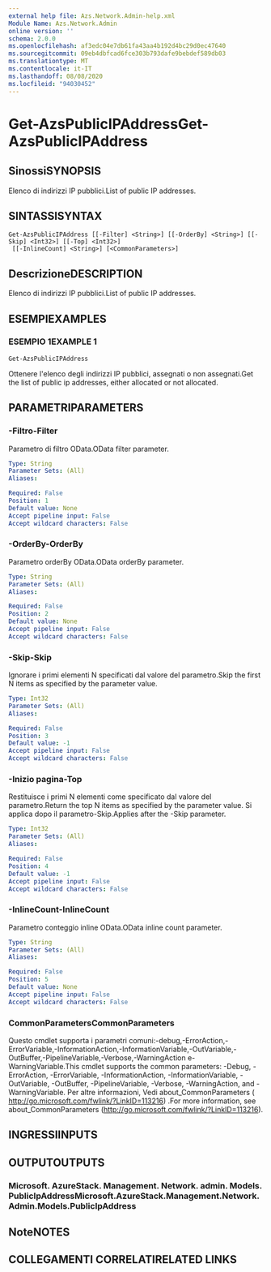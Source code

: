 ```yaml
---
external help file: Azs.Network.Admin-help.xml
Module Name: Azs.Network.Admin
online version: ''
schema: 2.0.0
ms.openlocfilehash: af3edc04e7db61fa43aa4b192d4bc29d0ec47640
ms.sourcegitcommit: 09eb4dbfcad6fce303b793dafe9bebdef589db03
ms.translationtype: MT
ms.contentlocale: it-IT
ms.lasthandoff: 08/08/2020
ms.locfileid: "94030452"
---
```

# <span data-ttu-id="103ce-101">Get-AzsPublicIPAddress</span><span class="sxs-lookup"><span data-stu-id="103ce-101">Get-AzsPublicIPAddress</span></span>

## <span data-ttu-id="103ce-102">Sinossi</span><span class="sxs-lookup"><span data-stu-id="103ce-102">SYNOPSIS</span></span>
<span data-ttu-id="103ce-103">Elenco di indirizzi IP pubblici.</span><span class="sxs-lookup"><span data-stu-id="103ce-103">List of public IP addresses.</span></span>

## <span data-ttu-id="103ce-104">SINTASSI</span><span class="sxs-lookup"><span data-stu-id="103ce-104">SYNTAX</span></span>

```
Get-AzsPublicIPAddress [[-Filter] <String>] [[-OrderBy] <String>] [[-Skip] <Int32>] [[-Top] <Int32>]
 [[-InlineCount] <String>] [<CommonParameters>]
```

## <span data-ttu-id="103ce-105">Descrizione</span><span class="sxs-lookup"><span data-stu-id="103ce-105">DESCRIPTION</span></span>
<span data-ttu-id="103ce-106">Elenco di indirizzi IP pubblici.</span><span class="sxs-lookup"><span data-stu-id="103ce-106">List of public IP addresses.</span></span>

## <span data-ttu-id="103ce-107">ESEMPI</span><span class="sxs-lookup"><span data-stu-id="103ce-107">EXAMPLES</span></span>

### <span data-ttu-id="103ce-108">ESEMPIO 1</span><span class="sxs-lookup"><span data-stu-id="103ce-108">EXAMPLE 1</span></span>
```
Get-AzsPublicIPAddress
```

<span data-ttu-id="103ce-109">Ottenere l'elenco degli indirizzi IP pubblici, assegnati o non assegnati.</span><span class="sxs-lookup"><span data-stu-id="103ce-109">Get the list of public ip addresses, either allocated or not allocated.</span></span>

## <span data-ttu-id="103ce-110">PARAMETRI</span><span class="sxs-lookup"><span data-stu-id="103ce-110">PARAMETERS</span></span>

### <span data-ttu-id="103ce-111">-Filtro</span><span class="sxs-lookup"><span data-stu-id="103ce-111">-Filter</span></span>
<span data-ttu-id="103ce-112">Parametro di filtro OData.</span><span class="sxs-lookup"><span data-stu-id="103ce-112">OData filter parameter.</span></span>

```yaml
Type: String
Parameter Sets: (All)
Aliases:

Required: False
Position: 1
Default value: None
Accept pipeline input: False
Accept wildcard characters: False
```

### <span data-ttu-id="103ce-113">-OrderBy</span><span class="sxs-lookup"><span data-stu-id="103ce-113">-OrderBy</span></span>
<span data-ttu-id="103ce-114">Parametro orderBy OData.</span><span class="sxs-lookup"><span data-stu-id="103ce-114">OData orderBy parameter.</span></span>

```yaml
Type: String
Parameter Sets: (All)
Aliases:

Required: False
Position: 2
Default value: None
Accept pipeline input: False
Accept wildcard characters: False
```

### <span data-ttu-id="103ce-115">-Skip</span><span class="sxs-lookup"><span data-stu-id="103ce-115">-Skip</span></span>
<span data-ttu-id="103ce-116">Ignorare i primi elementi N specificati dal valore del parametro.</span><span class="sxs-lookup"><span data-stu-id="103ce-116">Skip the first N items as specified by the parameter value.</span></span>

```yaml
Type: Int32
Parameter Sets: (All)
Aliases:

Required: False
Position: 3
Default value: -1
Accept pipeline input: False
Accept wildcard characters: False
```

### <span data-ttu-id="103ce-117">-Inizio pagina</span><span class="sxs-lookup"><span data-stu-id="103ce-117">-Top</span></span>
<span data-ttu-id="103ce-118">Restituisce i primi N elementi come specificato dal valore del parametro.</span><span class="sxs-lookup"><span data-stu-id="103ce-118">Return the top N items as specified by the parameter value.</span></span>
<span data-ttu-id="103ce-119">Si applica dopo il parametro-Skip.</span><span class="sxs-lookup"><span data-stu-id="103ce-119">Applies after the -Skip parameter.</span></span>

```yaml
Type: Int32
Parameter Sets: (All)
Aliases:

Required: False
Position: 4
Default value: -1
Accept pipeline input: False
Accept wildcard characters: False
```

### <span data-ttu-id="103ce-120">-InlineCount</span><span class="sxs-lookup"><span data-stu-id="103ce-120">-InlineCount</span></span>
<span data-ttu-id="103ce-121">Parametro conteggio inline OData.</span><span class="sxs-lookup"><span data-stu-id="103ce-121">OData inline count parameter.</span></span>

```yaml
Type: String
Parameter Sets: (All)
Aliases:

Required: False
Position: 5
Default value: None
Accept pipeline input: False
Accept wildcard characters: False
```

### <span data-ttu-id="103ce-122">CommonParameters</span><span class="sxs-lookup"><span data-stu-id="103ce-122">CommonParameters</span></span>
<span data-ttu-id="103ce-123">Questo cmdlet supporta i parametri comuni:-debug,-ErrorAction,-ErrorVariable,-InformationAction,-InformationVariable,-OutVariable,-OutBuffer,-PipelineVariable,-Verbose,-WarningAction e-WarningVariable.</span><span class="sxs-lookup"><span data-stu-id="103ce-123">This cmdlet supports the common parameters: -Debug, -ErrorAction, -ErrorVariable, -InformationAction, -InformationVariable, -OutVariable, -OutBuffer, -PipelineVariable, -Verbose, -WarningAction, and -WarningVariable.</span></span> <span data-ttu-id="103ce-124">Per altre informazioni, Vedi about_CommonParameters ( http://go.microsoft.com/fwlink/?LinkID=113216) .</span><span class="sxs-lookup"><span data-stu-id="103ce-124">For more information, see about_CommonParameters (http://go.microsoft.com/fwlink/?LinkID=113216).</span></span>

## <span data-ttu-id="103ce-125">INGRESSI</span><span class="sxs-lookup"><span data-stu-id="103ce-125">INPUTS</span></span>

## <span data-ttu-id="103ce-126">OUTPUT</span><span class="sxs-lookup"><span data-stu-id="103ce-126">OUTPUTS</span></span>

### <span data-ttu-id="103ce-127">Microsoft. AzureStack. Management. Network. admin. Models. PublicIpAddress</span><span class="sxs-lookup"><span data-stu-id="103ce-127">Microsoft.AzureStack.Management.Network.Admin.Models.PublicIpAddress</span></span>

## <span data-ttu-id="103ce-128">Note</span><span class="sxs-lookup"><span data-stu-id="103ce-128">NOTES</span></span>

## <span data-ttu-id="103ce-129">COLLEGAMENTI CORRELATI</span><span class="sxs-lookup"><span data-stu-id="103ce-129">RELATED LINKS</span></span>
